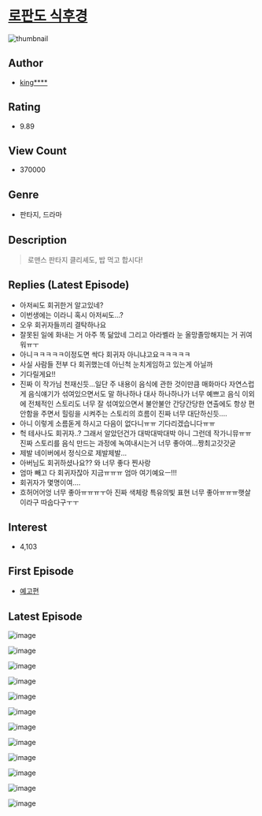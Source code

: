 # [로판도 식후경](https://comic.naver.com/bestChallenge/list?titleId=797487)
![thumbnail](https://image-comic.pstatic.net/user_contents_data/challenge_comic/2022/07/13/330948/thumbnail_202x164e8f1efff_d54e_4f34_97ef_36aec428f6dc_00005789.JPEG)

## Author
- [king****](https://comic.naver.com/artistTitle?id=330948)

## Rating
- 9.89

## View Count
- 370000

## Genre
- 판타지, 드라마

## Description
> 로맨스 판타지 클리셰도, 밥 먹고 합시다!

## Replies (Latest Episode)
- 아저씨도 회귀한거 알고있네?
- 이번생에는 이라니 혹시 아저씨도...?
- 오우 회귀자들끼리 결탁하나요
- 잘못된 일에 화내는 거 아주 똑 닮았네 그리고 아라벨라 눈 올망졸망해지는 거 귀여워ㅠㅜ
- 아니ㅋㅋㅋㅋㅋ이정도면 싹다 회귀자 아니냐고요ㅋㅋㅋㅋㅋ
- 사실 사람들 전부 다 회귀했는데 아닌척 눈치게임하고 있는게 아닐까
- 기다릴게요!!
- 진짜 이 작가님 천재신듯...일단 주 내용이 음식에 관한 것이만큼 매화마다 자연스럽게 음식얘기가 섞여있으면서도 말 하나하나 대사 하나하나가 너무 예쁘고 음식 이외에 전체적인 스토리도 너무 잘 섞여있으면서 불안불안 간당간당한 연출에도 항상 편안함을 주면서 힐링을 시켜주는 스토리의 흐름이 진짜 너무 대단하신듯....
- 아니 이렇게 소름돋게 하시고 다음이 없다니ㅠㅠ 기다리겠습니다ㅠㅠ
- 헉 테사나도 회귀자..? 그래서 알았던건가 대박대박대박 아니 그런데 작가니뮤ㅠㅠ진짜 스토리를 음식 만드는 과정에 녹여내시는거 너무 좋아여...짱최고갓갓굳
- 제발 네이버에서 정식으로 제발제발...
- 아버님도 회귀하셨나요?? 와 너무 좋다 찐사랑
- 엄마 빼고 다 회귀자잖아 지금ㅠㅠㅠ 엄마 여기예요ㅡ!!!
- 회귀자가 몇명이여....
- 흐허어어엉 너무 좋아ㅠㅠㅠㅜ아 진짜 색체랑 특유의빛 표현 너무 좋아ㅠㅠㅠ햇살이라구 따숩다구ㅜㅜ

## Interest
- 4,103

## First Episode
- [예고편](https://comic.naver.com/bestChallenge/detail?titleId=797487&no=1)

## Latest Episode
![image](https://image-comic.pstatic.net/user_contents_data/challenge_comic/2022/10/20/330948/upload_3703473166983180390.jpeg)

![image](https://image-comic.pstatic.net/user_contents_data/challenge_comic/2022/10/20/330948/upload_7005691380591780146.jpeg)

![image](https://image-comic.pstatic.net/user_contents_data/challenge_comic/2022/10/20/330948/upload_3834363407658203234.jpeg)

![image](https://image-comic.pstatic.net/user_contents_data/challenge_comic/2022/10/20/330948/upload_3630244593735657010.jpeg)

![image](https://image-comic.pstatic.net/user_contents_data/challenge_comic/2022/10/20/330948/upload_7147556078131097697.jpeg)

![image](https://image-comic.pstatic.net/user_contents_data/challenge_comic/2022/10/20/330948/upload_3918469472342926438.jpeg)

![image](https://image-comic.pstatic.net/user_contents_data/challenge_comic/2022/10/20/330948/upload_4122031048621188706.jpeg)

![image](https://image-comic.pstatic.net/user_contents_data/challenge_comic/2022/10/20/330948/upload_7089058571919779169.jpeg)

![image](https://image-comic.pstatic.net/user_contents_data/challenge_comic/2022/10/20/330948/upload_3473178228181512804.jpeg)

![image](https://image-comic.pstatic.net/user_contents_data/challenge_comic/2022/10/20/330948/upload_3761125140783641441.jpeg)

![image](https://image-comic.pstatic.net/user_contents_data/challenge_comic/2022/10/20/330948/upload_3690247322705343331.jpeg)

![image](https://image-comic.pstatic.net/user_contents_data/challenge_comic/2022/10/20/330948/upload_7221067222984570673.jpeg)
